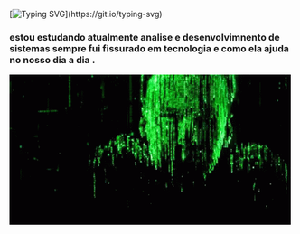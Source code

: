 [![Typing SVG](https://readme-typing-svg.herokuapp.com/?color=42C925&size=35&center=true&vCenter=true&width=1000&lines=Oii,+me+chamo+Danilo++😃;)](https://git.io/typing-svg)
### estou estudando atualmente analise e desenvolvimnento de sistemas sempre fui fissurado em tecnologia e como ela ajuda no nosso dia a dia .
 ![neo hacker](https://github.com/Danilo-souza-dos-santos/Danilo-souza-dos-santos/blob/main/the-matrix-reloaded-matrix.gif)
